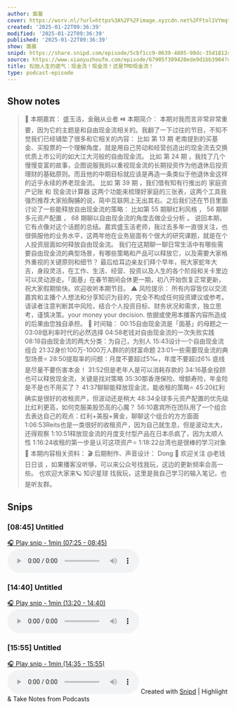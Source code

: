 ```yaml
---
author: 面基
cover: https://wsrv.nl/?url=https%3A%2F%2Fimage.xyzcdn.net%2FFtol1VYmqtTUXqIxdMjkt0BcBuFX.png&w=200&h=200
created: '2025-01-22T09:36:39'
modified: '2025-01-22T09:36:39'
published: '2025-01-22T09:36:39'
show: 面基
snipd: https://share.snipd.com/episode/5cbf1cc9-0639-4805-98dc-35d1812c545b
source: https://www.xiaoyuzhoufm.com/episode/67905f309420ede9d1bb3904?utm_source=rss
title: 松弛人生的底气：现金流！现金流！还是TMD现金流！
type: podcast-episode
---
```



## Show notes
> 🎤 本期嘉宾： 
> 盛玉洁，金融从业者
> ⏯️ 本期简介： 
> 本期对我而言非常非常重要，因为它的主题是和自由现金流相关的。我翻了一下过往的节目，不知不觉我们已经铺垫了很多和它相关的内容：
> 比如 第 13 期 老南提到的买基金、买股票的一个理解角度，就是用自己劳动和经营创造出的现金流去交换优质上市公司的如大江大河般的自由现金流。
> 比如 第 24 期 ，我找了几个慢慢变富的故事，企图说服我妈以重视现金流的长期投资作为他退休后投资理财的基础原则。而且他的中期目标就应该是再造一条类似于他退休金这样的近乎永续的养老现金流。
> 比如 第 39 期 ，我们借有知有行推出的 家庭资产记账 和 现金流计算器 这两个功能来梳理好家庭的三张表，这两个工具我强烈推荐大家拍胸脯的说，简中互联网上无出其右。​
> 之后我们还在节目里面讨论了一些能释放自由现金流的策略：
> 比如第  55 期聊红利风格 ，  56 期聊多元资产配置 ，  68 期聊以自由现金流的角度去做企业分析 。
> 说回本期，它有点像对这个话题的总结。嘉宾盛玉洁老师，我过去多年一直很关注，也很佩服他的业务水平，这两年他在业务层面有个很大的研究课题，就是在个人投资层面如何释放自由现金流。
> 我们在这期聊一聊日常生活中有哪些需要自由现金流的典型场景，有哪些策略和产品可以释放它，以及需要大家格外重视的关键原则和细节？
> 最后给耳边亲友们拜个早年，祝大家蛇年大吉，身段灵活，在工作、生活、经营、投资以及人生的各个阶段和关卡里边可以灵动游走。「面基」在春节期间会休更一期，初八开始恢复正常更新，祝大家假期愉快。欢迎收听本期节目。
> ⚠️ 风险提示： 所有内容皆仅以交流嘉宾和主播个人想法和分享知识为目的，完全不构成任何投资建议或参考。请读者注意判断其中风险，结合个人投资目标、财务状况和需求，独立思考，谨慎决策。your money your decision. 依据或使用本播客内容所造成的后果由您独自承担。
> 🎯 时间轴： 
> 00:15自由现金流是「面基」的母题之一
> 03:08低利率时代的必然选择
> 04:58老钱对自由现金流的一次失败实践
> 08:18自由现金流的两大分类：为自己，为别人
> 15:43设计一个自由现金流组合
> 21:32身价100万-1000万人群的的财富命题
> 23:01一些需要现金流的典型场景⭐️
> 28:50提取率的问题：月度不要超过5‰，年度不要超过6%
> 底线是尽量不要伤害本金！
> 31:52但是老年人是可以消耗存款的
> 34:16基金投顾也可以释放现金流，关键是找对策略
> 35:30那香港保险、增额寿险，年金险是不是也不用买了？
> 41:37聊聊能释放现金流，能收租的策略⭐️
> 45:20红利确实是很好的收租资产，但波动还是稍大
> 48:34全球多元资产配置的优先级比红利更高，如何克服美股恐高的心魔？
> 56:10嘉宾所在团队用了一个组合去表达自己的观点：红利+美股+黄金，聊聊这个组合的方方面面
> 1:06:53Reits也是一类很好的收租资产，因为自己就生息，但是波动太大，还得观察
> 1:10:51释放现金流的月度支付型产品在日本杀疯了，因为太顺人性
> 1:16:24收租的第一步是认可这项资产⭐️
> 1:18:22台湾也是很棒的学习对象
> 📁 本期内容相关资料： 
> 🎬 后期制作、声音设计： Dong
> 📣 欢迎关注 @老钱日日谈  ，如果播客没听够，可以来公众号找我玩，这边的更新频率会高一些。
> 也欢迎大家来🪐 知识星球 找我玩，这里是我自己学习的输入笔记，也是听友群。

## Snips
### [08:45] Untitled
[🎧 Play snip - 1min️ (07:25 - 08:45)](https://share.snipd.com/snip/071cbb40-86a4-4db2-a50c-3917c1104a14)
<audio controls> <source src="https://dts-api.xiaoyuzhoufm.com/track/6388760f22567e8ea6ad070f/67905f309420ede9d1bb3904/media.xyzcdn.net/6388760f22567e8ea6ad070f/lmDw8by9jKZhRikJfoAWnlyvEvYa.m4a#t=07:25,08:45"> </audio>
### [14:40] Untitled
[🎧 Play snip - 1min️ (13:20 - 14:40)](https://share.snipd.com/snip/05bf082c-d293-4517-82b8-46a76ad52d8d)
<audio controls> <source src="https://dts-api.xiaoyuzhoufm.com/track/6388760f22567e8ea6ad070f/67905f309420ede9d1bb3904/media.xyzcdn.net/6388760f22567e8ea6ad070f/lmDw8by9jKZhRikJfoAWnlyvEvYa.m4a#t=13:20,14:40"> </audio>
### [15:55] Untitled
[🎧 Play snip - 1min️ (14:35 - 15:55)](https://share.snipd.com/snip/601dc357-12ee-4b4f-931d-c7c743729519)
<audio controls> <source src="https://dts-api.xiaoyuzhoufm.com/track/6388760f22567e8ea6ad070f/67905f309420ede9d1bb3904/media.xyzcdn.net/6388760f22567e8ea6ad070f/lmDw8by9jKZhRikJfoAWnlyvEvYa.m4a#t=14:35,15:55"> </audio>
Created with [Snipd](https://www.snipd.com) | Highlight & Take Notes from Podcasts